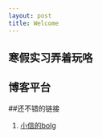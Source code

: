 ```yaml
---
layout: post
title: Welcome
---
```


## 寒假实习弄着玩咯


## 博客平台




##还不错的链接
 1. [小信的bolg](http://playbear.github.io/)